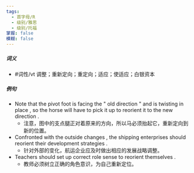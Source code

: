 ```yaml
---
tags:
  - 首字母/R
  - 级别/雅思
  - 级别/托福
掌握: false
模糊: false
---
```

##### 词义
- #词性/vt  调整；重新定向；重定向；适应；使适应；白银资本
##### 例句
- Note that the pivot foot is facing the " old direction " and is twisting in place , so the horse will have to pick it up to reorient it to the new direction .
	- 注意，图中的支点腿正对着原来的方向，所以马必须抬起它，重新定向到新的位置。
- Confronted with the outside changes , the shipping enterprises should reorient their development strategies .
	- 针对外部的变化，航运企业应及时做出相应的发展战略调整。
- Teachers should set up correct role sense to reorient themselves .
	- 教师必须树立正确的角色意识，为自己重新定位。
